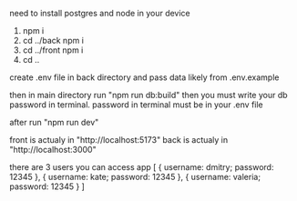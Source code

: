 need to install postgres and node in your device

1. npm i
2. cd ../back npm i
3. cd ../front npm i
4. cd ..

create .env file in back directory and pass data likely from .env.example

then in main directory run "npm run db:build" then you must write your db password in terminal.
password in terminal must be in your .env file

after run "npm run dev"

front is actualy in "http://localhost:5173"
back is actualy in "http://localhost:3000"

there are 3 users you can access app
[
  {
  username: dmitry;
  password: 12345
  },
  {
  username: kate;
  password: 12345
  },
  {
  username: valeria;
  password: 12345
  }
]
